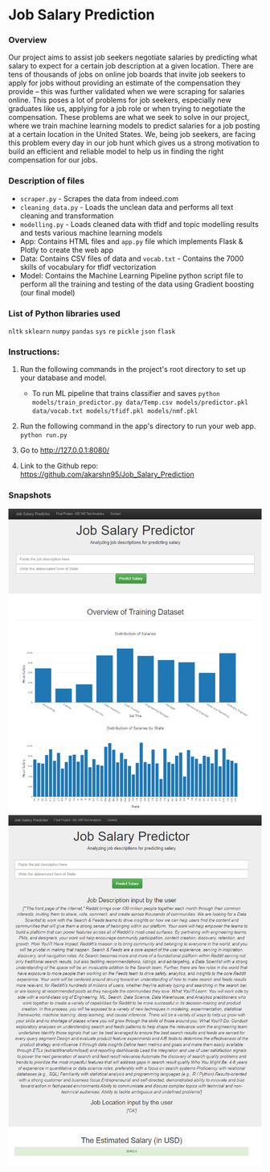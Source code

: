 # Job Salary Prediction

### Overview
Our project aims to assist job seekers negotiate salaries by predicting what salary to expect for a certain job description at a given location. There are tens of thousands of jobs on online job boards that invite job seekers to apply for jobs without providing an estimate of the compensation they provide – this was further validated when we were scraping for salaries online. This poses a lot of problems for job seekers, especially new graduates like us, applying for a job role or when trying to negotiate the compensation. These problems are what we seek to solve in our project, where we train machine learning models to predict salaries for a job posting at a certain location in the United States. We, being job seekers, are facing this problem every day in our job hunt which gives us a strong motivation to build an efficient and reliable model to help us in finding the right compensation for our jobs.

### Description of files
- `scraper.py` - Scrapes the data from indeed.com
- `cleaning_data.py` - Loads the unclean data and performs all text cleaning and transformation
- `modelling.py` - Loads cleaned data with tfidf and topic modelling results and tests various machine learning models
- App: Contains HTML files and `app.py` file  which implements Flask & Plotly to create the web app
- Data: Contains CSV files of data and `vocab.txt` - Contains the 7000 skills of vocabulary for tfidf vectorization 
- Model: Contains the Machine Learning Pipeline python script file to perform all the training and testing of the data using Gradient boosting (our final model)

### List of Python libraries used
`nltk`
`sklearn`
`numpy`
`pandas`
`sys`
`re`
`pickle`
`json`
`flask`

### Instructions:
1. Run the following commands in the project's root directory to set up your database and model.

    - To run ML pipeline that trains classifier and saves
        `python models/train_predictor.py data/Temp.csv models/predictor.pkl data/vocab.txt models/tfidf.pkl models/nmf.pkl`

2. Run the following command in the app's directory to run your web app.
    `python run.py`

3. Go to http://127.0.0.1:8080/ 

4. Link to the Github repo: https://github.com/akarshn95/Job_Salary_Prediction

### Snapshots
<p align="center">
  <img src="./snaps/1.PNG" alt="Web App" width="738">
  <img src="./snaps/2.PNG" alt="Web App" width="738">
</p>


